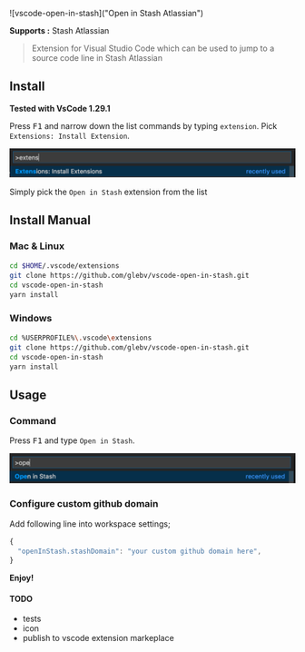 ![vscode-open-in-stash]("Open in Stash Atlassian")  

**Supports :** Stash Atlassian

> Extension for Visual Studio Code which can be used to jump to a source code line in Stash Atlassian


## Install

**Tested with VsCode 1.29.1**  

Press <kbd>F1</kbd> and narrow down the list commands by typing `extension`. Pick `Extensions: Install Extension`.

![installation](screenshots/install.png?raw=true "installation")

Simply pick the `Open in Stash` extension from the list

## Install Manual

### Mac & Linux

```sh
cd $HOME/.vscode/extensions
git clone https://github.com/glebv/vscode-open-in-stash.git
cd vscode-open-in-stash
yarn install
```

### Windows

```sh
cd %USERPROFILE%\.vscode\extensions
git clone https://github.com/glebv/vscode-open-in-stash.git
cd vscode-open-in-stash
yarn install
```

## Usage

### Command

Press <kbd>F1</kbd> and type `Open in Stash`.

![open](screenshots/open-in-stash.png?raw=true "Open function")


### Configure custom github domain

Add following line into workspace settings;

```js
{
  "openInStash.stashDomain": "your custom github domain here",
}
```

**Enjoy!**

#### TODO

* tests
* icon
* publish to vscode extension markeplace 